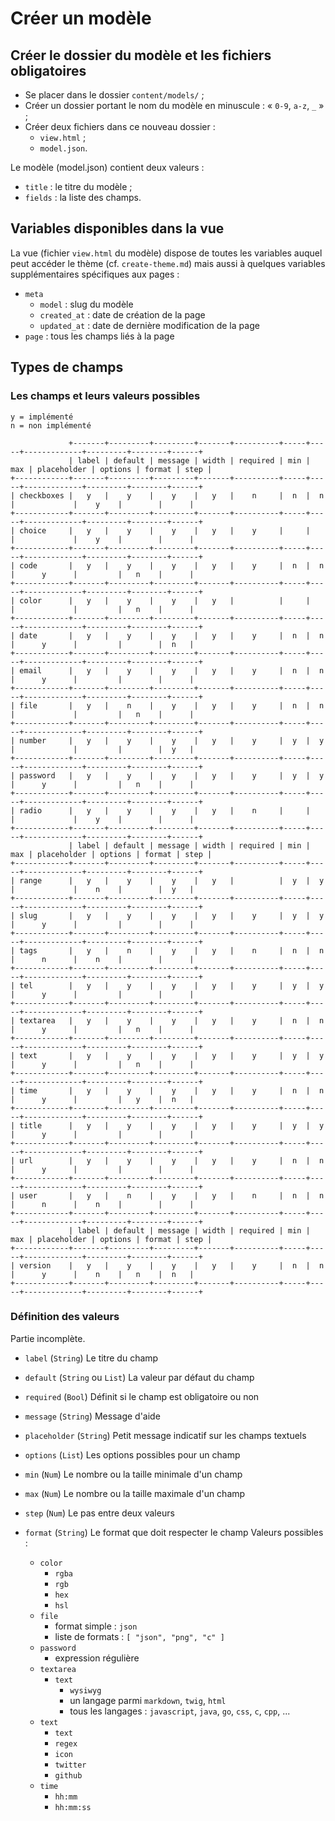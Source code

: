 # Créer un modèle

## Créer le dossier du modèle et les fichiers obligatoires

- Se placer dans le dossier `content/models/` ;
- Créer un dossier portant le nom du modèle en minuscule : « `0-9`, `a-z`,
  `_` » ;
- Créer deux fichiers dans ce nouveau dossier :
  - `view.html` ;
  - `model.json`.

Le modèle (model.json) contient deux valeurs :
- `title` : le titre du modèle ;
- `fields` : la liste des champs.

## Variables disponibles dans la vue

La vue (fichier `view.html` du modèle) dispose de toutes les variables auquel
peut accéder le thème (cf. `create-theme.md`) mais aussi à quelques variables
supplémentaires spécifiques aux pages :

- `meta`
  - `model` : slug du modèle
  - `created_at` : date de création de la page
  - `updated_at` : date de dernière modification de la page
- `page` : tous les champs liés à la page

## Types de champs

### Les champs et leurs valeurs possibles

```
y = implémenté
n = non implémenté

             +-------+---------+---------+-------+----------+-----+-----+-------------+---------+--------+------+
             | label | default | message | width | required | min | max | placeholder | options | format | step |
+------------+-------+---------+---------+-------+----------+-----+-----+-------------+---------+--------+------+
| checkboxes |   y   |    y    |    y    |   y   |    n     |  n  |  n  |             |    y    |        |      |
+------------+-------+---------+---------+-------+----------+-----+-----+-------------+---------+--------+------+
| choice     |   y   |    y    |    y    |   y   |    y     |     |     |             |    y    |        |      |
+------------+-------+---------+---------+-------+----------+-----+-----+-------------+---------+--------+------+
| code       |   y   |    y    |    y    |   y   |    y     |  n  |  n  |      y      |         |   n    |      |
+------------+-------+---------+---------+-------+----------+-----+-----+-------------+---------+--------+------+
| color      |   y   |    y    |    y    |   y   |          |     |     |             |         |   n    |      |
+------------+-------+---------+---------+-------+----------+-----+-----+-------------+---------+--------+------+
| date       |   y   |    y    |    y    |   y   |    y     |  n  |  n  |      y      |         |        |  n   |
+------------+-------+---------+---------+-------+----------+-----+-----+-------------+---------+--------+------+
| email      |   y   |    y    |    y    |   y   |    y     |  n  |  n  |      y      |         |        |      |
+------------+-------+---------+---------+-------+----------+-----+-----+-------------+---------+--------+------+
| file       |   y   |    n    |    y    |   y   |    y     |  n  |  n  |             |         |   n    |      |
+------------+-------+---------+---------+-------+----------+-----+-----+-------------+---------+--------+------+
| number     |   y   |    y    |    y    |   y   |    y     |  y  |  y  |             |         |        |  y   |
+------------+-------+---------+---------+-------+----------+-----+-----+-------------+---------+--------+------+
| password   |   y   |    y    |    y    |   y   |    y     |  y  |  y  |      y      |         |   n    |      |
+------------+-------+---------+---------+-------+----------+-----+-----+-------------+---------+--------+------+
| radio      |   y   |    y    |    y    |   y   |    n     |     |     |             |    y    |        |      |
+------------+-------+---------+---------+-------+----------+-----+-----+-------------+---------+--------+------+
             | label | default | message | width | required | min | max | placeholder | options | format | step |
+------------+-------+---------+---------+-------+----------+-----+-----+-------------+---------+--------+------+
| range      |   y   |    y    |    y    |   y   |          |  y  |  y  |             |    n    |        |  y   |
+------------+-------+---------+---------+-------+----------+-----+-----+-------------+---------+--------+------+
| slug       |   y   |    y    |    y    |   y   |    y     |  y  |  y  |      y      |         |        |      |
+------------+-------+---------+---------+-------+----------+-----+-----+-------------+---------+--------+------+
| tags       |   y   |    n    |    y    |   y   |    n     |  n  |  n  |      n      |    n    |        |      |
+------------+-------+---------+---------+-------+----------+-----+-----+-------------+---------+--------+------+
| tel        |   y   |    y    |    y    |   y   |    y     |  y  |  y  |      y      |         |        |      |
+------------+-------+---------+---------+-------+----------+-----+-----+-------------+---------+--------+------+
| textarea   |   y   |    y    |    y    |   y   |    y     |  n  |  n  |      y      |         |   n    |      |
+------------+-------+---------+---------+-------+----------+-----+-----+-------------+---------+--------+------+
| text       |   y   |    y    |    y    |   y   |    y     |  y  |  y  |      y      |         |   n    |      |
+------------+-------+---------+---------+-------+----------+-----+-----+-------------+---------+--------+------+
| time       |   y   |    y    |    y    |   y   |    y     |  n  |  n  |      y      |         |   y    |  n   |
+------------+-------+---------+---------+-------+----------+-----+-----+-------------+---------+--------+------+
| title      |   y   |    y    |    y    |   y   |    y     |  y  |  y  |      y      |         |        |      |
+------------+-------+---------+---------+-------+----------+-----+-----+-------------+---------+--------+------+
| url        |   y   |    y    |    y    |   y   |    y     |  n  |  n  |      y      |         |        |      |
+------------+-------+---------+---------+-------+----------+-----+-----+-------------+---------+--------+------+
| user       |   y   |    n    |    y    |   y   |    n     |  n  |  n  |      n      |    n    |        |      |
+------------+-------+---------+---------+-------+----------+-----+-----+-------------+---------+--------+------+
             | label | default | message | width | required | min | max | placeholder | options | format | step |
+------------+-------+---------+---------+-------+----------+-----+-----+-------------+---------+--------+------+
| version    |   y   |    y    |    y    |   y   |    y     |  n  |  n  |      y      |    n    |   n    |  n   |
+------------+-------+---------+---------+-------+----------+-----+-----+-------------+---------+--------+------+
```

### Définition des valeurs

Partie incomplète.

- `label` (`String`)
  Le titre du champ

- `default` (`String` ou `List`)
  La valeur par défaut du champ

- `required` (`Bool`)
  Définit si le champ est obligatoire ou non

- `message` (`String`)
  Message d'aide

- `placeholder` (`String`)
  Petit message indicatif sur les champs textuels

- `options` (`List`)
  Les options possibles pour un champ

- `min` (`Num`)
  Le nombre ou la taille minimale d'un champ

- `max` (`Num`)
  Le nombre ou la taille maximale d'un champ

- `step` (`Num`)
  Le pas entre deux valeurs

- `format` (`String`)
  Le format que doit respecter le champ
  Valeurs possibles :
  - `color`
    - `rgba`
    - `rgb`
    - `hex`
    - `hsl`
  - `file`
    - format simple : `json`
    - liste de formats : `[ "json", "png", "c" ]`
  - `password`
    - expression régulière
  - `textarea`
    - `text`
		- `wysiwyg`
		- un langage parmi `markdown`, `twig`, `html`
		- tous les langages : `javascript`, `java`, `go`, `css`, `c`, `cpp`, ...
  - `text`
    - `text`
    - `regex`
    - `icon`
    - `twitter`
    - `github`
  - `time`
    - `hh:mm`
    - `hh:mm:ss`
